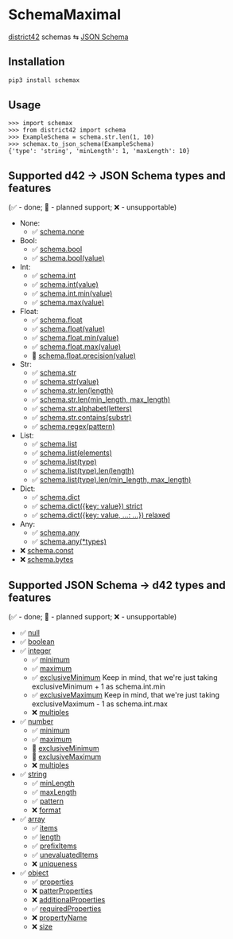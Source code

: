 # SchemaMaximal

[district42](https://github.com/tsv1/district42) schemas ⇆ [JSON Schema](https://json-schema.org/)

## Installation

```sh
pip3 install schemax
```

## Usage

```pycon
>>> import schemax
>>> from district42 import schema
>>> ExampleSchema = schema.str.len(1, 10)
>>> schemax.to_json_schema(ExampleSchema)
{'type': 'string', 'minLength': 1, 'maxLength': 10}
```

## Supported d42 -> JSON Schema types and features

(✅ - done; 🔧 - planned support; ❌ - unsupportable)

* None:
    * ✅ [schema.none](https://github.com/tsv1/district42#schemanone)
* Bool:
    * ✅ [schema.bool](https://github.com/tsv1/district42#schemabool)
    * ✅ [schema.bool(value)](https://github.com/tsv1/district42#schemaboolvalue)
* Int:
    * ✅ [schema.int](https://github.com/tsv1/district42#schemaint)
    * ✅ [schema.int(value)](https://github.com/tsv1/district42#schemaintvalue)
    * ✅ [schema.int.min(value)](https://github.com/tsv1/district42#schemaintminvalue)
    * ✅ [schema.max(value)](https://github.com/tsv1/district42#schemaintmaxvalue)
* Float:
    * ✅ [schema.float](https://github.com/tsv1/district42#schemafloat)
    * ✅ [schema.float(value)](https://github.com/tsv1/district42#schemafloatvalue)
    * ✅ [schema.float.min(value)](https://github.com/tsv1/district42#schemafloatminvalue)
    * ✅ [schema.float.max(value)](https://github.com/tsv1/district42#schemafloatmaxvalue)
    * 🔧 [schema.float.precision(value)](https://github.com/tsv1/district42#schemafloatprecisionvalue)
* Str:
    * ✅ [schema.str](https://github.com/tsv1/district42#schemastr)
    * ✅ [schema.str(value)](https://github.com/tsv1/district42#schemastr)
    * ✅ [schema.str.len(length)](https://github.com/tsv1/district42#schemastrlenlength)
    * ✅ [schema.str.len(min_length, max_length)](https://github.com/tsv1/district42#schemastrlenmin_length-max_length)
    * ✅ [schema.str.alphabet(letters)](https://github.com/tsv1/district42#schemastralphabetletters)
    * ✅ [schema.str.contains(substr)](https://github.com/tsv1/district42#schemastrcontainssubstr)
    * ✅ [schema.regex(pattern)](https://github.com/tsv1/district42#schemastrregexpattern)
* List:
    * ✅ [schema.list](https://github.com/tsv1/district42#schemalist)
    * ✅ [schema.list(elements)](https://github.com/tsv1/district42#schemalistelements)
    * ✅ [schema.list(type)](https://github.com/tsv1/district42#schemalisttype)
    * ✅ [schema.list(type).len(length)](https://github.com/tsv1/district42#schemalisttypelenlength)
    * ✅ [schema.list(type).len(min_length, max_length)](https://github.com/tsv1/district42#schemalisttypelenmin_length-max_length)
* Dict:
    * ✅ [schema.dict](https://github.com/tsv1/district42#schemadict)
    * ✅ [schema.dict({key: value}) strict](https://github.com/tsv1/district42#schemadictkeys)
    * ✅ [schema.dict({key: value, ...: ...}) relaxed](https://github.com/tsv1/district42#schemadictkeys)
* Any:
    * ✅ [schema.any](https://github.com/tsv1/district42#schemaany)
    * ✅ [schema.any(*types)](https://github.com/tsv1/district42#schemaanytypes)
* ❌ [schema.const]()
* ❌ [schema.bytes]()

## Supported JSON Schema -> d42 types and features

(✅ - done; 🔧 - planned support; ❌ - unsupportable)

* ✅ [null](http://json-schema.org/understanding-json-schema/reference/null.html)
* ✅ [boolean](http://json-schema.org/understanding-json-schema/reference/boolean.html)
* ✅ [integer](http://json-schema.org/understanding-json-schema/reference/numeric.html#integer)
    * ✅ [minimum](http://json-schema.org/understanding-json-schema/reference/numeric.html#range)
    * ✅ [maximum](http://json-schema.org/understanding-json-schema/reference/numeric.html#range)
    * ✅ [exclusiveMinimum](http://json-schema.org/understanding-json-schema/reference/numeric.html#range) 
  Keep in mind, that we're just taking exclusiveMinimum + 1 as schema.int.min 
    * ✅ [exclusiveMaximum](http://json-schema.org/understanding-json-schema/reference/numeric.html#range)
  Keep in mind, that we're just taking exclusiveMaximum - 1 as schema.int.max
    * ❌ [multiples](http://json-schema.org/understanding-json-schema/reference/numeric.html?highlight=multipleof#multiples)
* ✅ [number](http://json-schema.org/understanding-json-schema/reference/numeric.html#number)
    * ✅ [minimum](http://json-schema.org/understanding-json-schema/reference/numeric.html#range)
    * ✅ [maximum](http://json-schema.org/understanding-json-schema/reference/numeric.html#range)
    * 🔧 [exclusiveMinimum](http://json-schema.org/understanding-json-schema/reference/numeric.html#range)
    * 🔧 [exclusiveMaximum](http://json-schema.org/understanding-json-schema/reference/numeric.html#range)
    * ❌ [multiples](http://json-schema.org/understanding-json-schema/reference/numeric.html?highlight=multipleof#multiples)
* ✅ [string](http://json-schema.org/understanding-json-schema/reference/string.html)
    * ✅ [minLength](http://json-schema.org/understanding-json-schema/reference/string.html#length)
    * ✅ [maxLength](http://json-schema.org/understanding-json-schema/reference/string.html#length)
    * ✅ [pattern](http://json-schema.org/understanding-json-schema/reference/string.html#regular-expressions)
    * ❌ [format](http://json-schema.org/understanding-json-schema/reference/string.html#format)
* ✅ [array](http://json-schema.org/understanding-json-schema/reference/array.html)
    * ✅ [items](http://json-schema.org/understanding-json-schema/reference/array.html#items)
    * ✅ [length](http://json-schema.org/understanding-json-schema/reference/array.html#length)
    * ✅ [prefixItems](http://json-schema.org/understanding-json-schema/reference/array.html#tuple-validation)
    * ✅ [unevaluatedItems](http://json-schema.org/understanding-json-schema/reference/array.html#unevaluated-items)
    * ❌ [uniqueness](http://json-schema.org/understanding-json-schema/reference/array.html#uniqueness)
* ✅ [object](http://json-schema.org/understanding-json-schema/reference/object.html)
    * ✅ [properties](http://json-schema.org/understanding-json-schema/reference/object.html#properties)
    * ❌ [patterProperties](http://json-schema.org/understanding-json-schema/reference/object.html#pattern-properties)
    * ❌ [additionalProperties](http://json-schema.org/understanding-json-schema/reference/object.html#additional-properties)
    * ✅ [requiredProperties](http://json-schema.org/understanding-json-schema/reference/object.html#additional-properties)
    * ❌ [propertyName](http://json-schema.org/understanding-json-schema/reference/object.html#property-names)
    * ❌ [size](http://json-schema.org/understanding-json-schema/reference/object.html#size)
